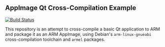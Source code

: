 ## AppImage Qt Cross-Compilation Example

[![Build Status](https://travis-ci.org/nurupo/appimage-qt-cross-example.svg?branch=master)](https://travis-ci.org/nurupo/appimage-qt-cross-example)

This repository is an attempt to cross-compile a basic Qt application to ARM and package it as an ARM AppImage, using Debian's `arm-linux-gnueabi` cross-compilation toolchain and `armel` packages.
